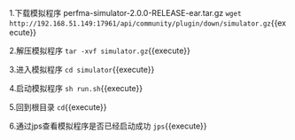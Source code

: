 
1.下载模拟程序 perfma-simulator-2.0.0-RELEASE-ear.tar.gz
`wget http://192.168.51.149:17961/api/community/plugin/down/simulator.gz`{{execute}}

2.解压模拟程序
`tar -xvf simulator.gz`{{execute}}

3.进入模拟程序
`cd simulator`{{execute}}

4.启动模拟程序
`sh run.sh`{{execute}}

5.回到根目录
`cd`{{execute}}

6.通过jps查看模拟程序是否已经启动成功
`jps`{{execute}}

